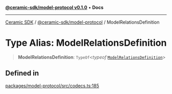 [**@ceramic-sdk/model-protocol v0.1.0**](../README.md) • **Docs**

***

[Ceramic SDK](../../../README.md) / [@ceramic-sdk/model-protocol](../README.md) / ModelRelationsDefinition

# Type Alias: ModelRelationsDefinition

> **ModelRelationsDefinition**: `TypeOf`\<*typeof* [`ModelRelationsDefinition`](../variables/ModelRelationsDefinition.md)\>

## Defined in

[packages/model-protocol/src/codecs.ts:185](https://github.com/ceramicstudio/ceramic-sdk/blob/2df74ee449b4c48a3a1f531066c64854fe2dc5dd/packages/model-protocol/src/codecs.ts#L185)
